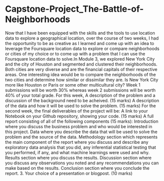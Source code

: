 # Capstone-Project_The-Battle-of-Neighborhoods
Now that I have been equipped with the skills and the tools to use location data to explore a geographical location, over the course of two weeks, I had the opportunity to be as creative as I learned and come up with an idea to leverage the Foursquare location data to explore or compare neighborhoods or cities of my choice or to come up with a problem that I can use the Foursquare location data to solve.In Module 3, we explored New York City and the city of Houston and segmented and clustered their neighborhoods. Both cities are very diverse and are the financial capitals of their respective areas. One interesting idea would be to compare the neighborhoods of the two cities and determine how similar or dissimilar they are. Is New York City more like Houston or Paris or some other multicultural city?  Week 1 submissions will be worth 30% whereas week 2 submissions will be worth 40% of your total grade.  For this week,  A description of the problem and a discussion of the background need to be acheived. (15 marks) A description of the data and how it will be used to solve the problem. (15 marks) For the second week, the final deliverables of the project will be:  A link to your Notebook on your Github repository, showing your code. (15 marks) A full report consisting of all of the following components (15 marks): Introduction where you discuss the business problem and who would be interested in this project. Data where you describe the data that will be used to solve the problem and the source of the data. Methodology section which represents the main component of the report where you discuss and describe any exploratory data analysis that you did, any inferential statistical testing that you performed, if any, and what machine learnings were used and why. Results section where you discuss the results. Discussion section where you discuss any observations you noted and any recommendations you can make based on the results. Conclusion section where you conclude the report. 3. Your choice of a presentation or blogpost. (10 marks)
